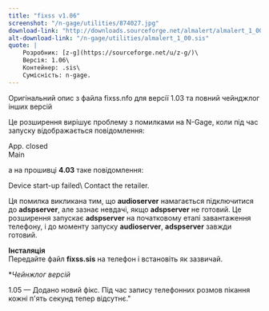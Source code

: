 ```yaml
---
title: "fixss v1.06"
screenshot: "/n-gage/utilities/874027.jpg"
download-link: "http://downloads.sourceforge.net/almalert/almalert_1_00.zip"
alt-download-link: "/n-gage/utilities/almalert_1_00.sis"
quote: |
    Розробник: [z-g](https://sourceforge.net/u/z-g/)\
    Версія: 1.06\
    Контейнер: .sis\
    Сумісність: n-gage.
---
```


Оригінальний опис з файла fixss.nfo для версії 1.03 та повний чейнджлог інших версій 

Це розширення вирішує проблему з помилками на N-Gage, коли під час запуску відображається повідомлення:

App. closed\
Main

а на прошивці **4.03** таке повідомлення:

Device start-up failed\ 
Contact the retailer.

Ця помилка викликана тим, що **audioserver** намагається підключитися до **adspserver**, але зазнає невдачі, якщо **adspserver** не готовий. Це розширення запускає **adspserver** на початковому етапі завантаження телефону, і до моменту запуску **audioserver**, **adspserver** завжди готовий.

**Інсталяція**  
Передайте файл **fixss.sis** на телефон і встановіть як зазвичай.

**Чейнжлог версій*  

1.05 — Додано новий фікс. Під час запису телефонних розмов пікання кожні п'ять секунд тепер відсутнє."